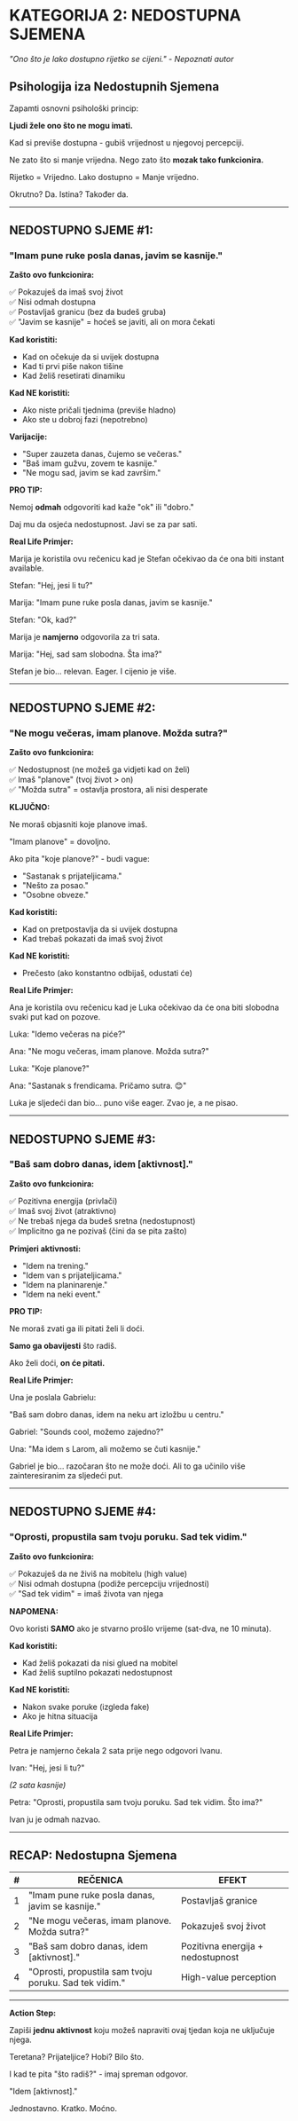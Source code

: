 # KATEGORIJA 2: NEDOSTUPNA SJEMENA

*"Ono što je lako dostupno rijetko se cijeni." - Nepoznati autor*

## Psihologija iza Nedostupnih Sjemena

Zapamti osnovni psihološki princip:

**Ljudi žele ono što ne mogu imati.**

Kad si previše dostupna - gubiš vrijednost u njegovoj percepciji.

Ne zato što si manje vrijedna. Nego zato što **mozak tako funkcionira.**

Rijetko = Vrijedno. Lako dostupno = Manje vrijedno.

Okrutno? Da. Istina? Također da.

---

## NEDOSTUPNO SJEME #1:

### "Imam pune ruke posla danas, javim se kasnije."

**Zašto ovo funkcionira:**

✅ Pokazuješ da imaš svoj život  
✅ Nisi odmah dostupna  
✅ Postavljaš granicu (bez da budeš gruba)  
✅ "Javim se kasnije" = hoćeš se javiti, ali on mora čekati

**Kad koristiti:**

- Kad on očekuje da si uvijek dostupna
- Kad ti prvi piše nakon tišine
- Kad želiš resetirati dinamiku

**Kad NE koristiti:**

- Ako niste pričali tjednima (previše hladno)
- Ako ste u dobroj fazi (nepotrebno)

**Varijacije:**

- "Super zauzeta danas, čujemo se večeras."
- "Baš imam gužvu, zovem te kasnije."
- "Ne mogu sad, javim se kad završim."

**PRO TIP:**

Nemoj **odmah** odgovoriti kad kaže "ok" ili "dobro."

Daj mu da osjeća nedostupnost. Javi se za par sati.

**Real Life Primjer:**

Marija je koristila ovu rečenicu kad je Stefan očekivao da će ona biti instant available.

Stefan: "Hej, jesi li tu?"

Marija: "Imam pune ruke posla danas, javim se kasnije."

Stefan: "Ok, kad?"

Marija je **namjerno** odgovorila za tri sata.

Marija: "Hej, sad sam slobodna. Šta ima?"

Stefan je bio... relevan. Eager. I cijenio je više.

---

## NEDOSTUPNO SJEME #2:

### "Ne mogu večeras, imam planove. Možda sutra?"

**Zašto ovo funkcionira:**

✅ Nedostupnost (ne možeš ga vidjeti kad on želi)  
✅ Imaš "planove" (tvoj život > on)  
✅ "Možda sutra" = ostavlja prostora, ali nisi desperate

**KLJUČNO:**

Ne moraš objasniti koje planove imaš.

"Imam planove" = dovoljno.

Ako pita "koje planove?" - budi vague:

- "Sastanak s prijateljicama."
- "Nešto za posao."
- "Osobne obveze."

**Kad koristiti:**

- Kad on pretpostavlja da si uvijek dostupna
- Kad trebaš pokazati da imaš svoj život

**Kad NE koristiti:**

- Prečesto (ako konstantno odbijaš, odustati će)

**Real Life Primjer:**

Ana je koristila ovu rečenicu kad je Luka očekivao da će ona biti slobodna svaki put kad on pozove.

Luka: "Idemo večeras na piće?"

Ana: "Ne mogu večeras, imam planove. Možda sutra?"

Luka: "Koje planove?"

Ana: "Sastanak s frendicama. Pričamo sutra. 😊"

Luka je sljedeći dan bio... puno više eager. Zvao je, a ne pisao.

---

## NEDOSTUPNO SJEME #3:

### "Baš sam dobro danas, idem [aktivnost]."

**Zašto ovo funkcionira:**

✅ Pozitivna energija (privlači)  
✅ Imaš svoj život (atraktivno)  
✅ Ne trebaš njega da budeš sretna (nedostupnost)  
✅ Implicitno ga ne pozivaš (čini da se pita zašto)

**Primjeri aktivnosti:**

- "Idem na trening."
- "Idem van s prijateljicama."
- "Idem na planinarenje."
- "Idem na neki event."

**PRO TIP:**

Ne moraš zvati ga ili pitati želi li doći.

**Samo ga obavijesti** što radiš.

Ako želi doći, **on će pitati.**

**Real Life Primjer:**

Una je poslala Gabrielu:

"Baš sam dobro danas, idem na neku art izložbu u centru."

Gabriel: "Sounds cool, možemo zajedno?"

Una: "Ma idem s Larom, ali možemo se čuti kasnije."

Gabriel je bio... razočaran što ne može doći. Ali to ga učinilo više zainteresiranim za sljedeći put.

---

## NEDOSTUPNO SJEME #4:

### "Oprosti, propustila sam tvoju poruku. Sad tek vidim."

**Zašto ovo funkcionira:**

✅ Pokazuješ da ne živiš na mobitelu (high value)  
✅ Nisi odmah dostupna (podiže percepciju vrijednosti)  
✅ "Sad tek vidim" = imaš života van njega

**NAPOMENA:**

Ovo koristi **SAMO** ako je stvarno prošlo vrijeme (sat-dva, ne 10 minuta).

**Kad koristiti:**

- Kad želiš pokazati da nisi glued na mobitel
- Kad želiš suptilno pokazati nedostupnost

**Kad NE koristiti:**

- Nakon svake poruke (izgleda fake)
- Ako je hitna situacija

**Real Life Primjer:**

Petra je namjerno čekala 2 sata prije nego odgovori Ivanu.

Ivan: "Hej, jesi li tu?"

*(2 sata kasnije)*

Petra: "Oprosti, propustila sam tvoju poruku. Sad tek vidim. Što ima?"

Ivan ju je odmah nazvao.

---

## RECAP: Nedostupna Sjemena

| **#** | **REČENICA** | **EFEKT** |
|-------|--------------|-----------|
| 1 | "Imam pune ruke posla danas, javim se kasnije." | Postavljaš granice |
| 2 | "Ne mogu večeras, imam planove. Možda sutra?" | Pokazuješ svoj život |
| 3 | "Baš sam dobro danas, idem [aktivnost]." | Pozitivna energija + nedostupnost |
| 4 | "Oprosti, propustila sam tvoju poruku. Sad tek vidim." | High-value perception |

---

**Action Step:**

Zapiši **jednu aktivnost** koju možeš napraviti ovaj tjedan koja ne uključuje njega.

Teretana? Prijateljice? Hobi? Bilo što.

I kad te pita "što radiš?" - imaj spreman odgovor.

"Idem [aktivnost]."

Jednostavno. Kratko. Moćno.
